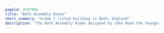 ```yaml
---
pageid: 3547066
title: "Bath Assembly Rooms"
short_summary: "Grade I listed building in Bath, England"
description: "The Bath Assembly Rooms designed by John Wood the Younger in 1769 are a Set of Assembly Rooms located in the Heart of the World Heritage City of Bath in England which are now open to the Public as a Visitor Attraction. They are listed as a Grade I Building."
---
```

